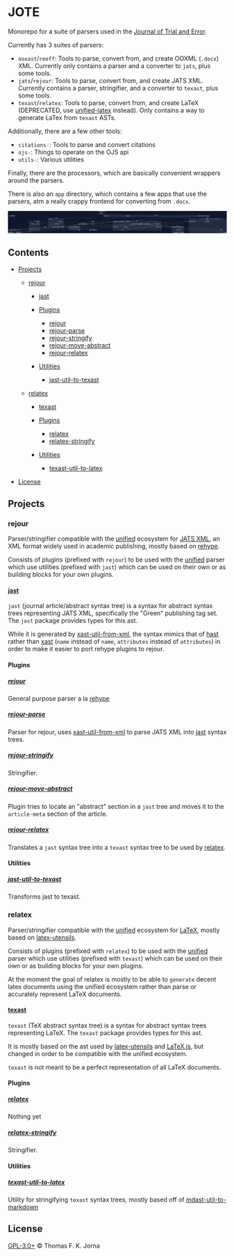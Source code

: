 # JOTE

Monorepo for a suite of parsers used in the [Journal of Trial and Error](https://journal.trialanderror.org).

Currently has 3 suites of parsers:

- `ooxast`/`reoff`: Tools to parse, convert from, and create OOXML (`.docx`) XML. Currently only contains a parser and a converter to `jats`, plus some tools.
- `jats`/`rejour`: Tools to parse, convert from, and create JATS XML. Currently contains a parser, stringifier, and a converter to `texast`, plus some tools.
- `texast`/`relatex`: Tools to parse, convert from, and create LaTeX (DEPRECATED, use [unified-latex](https://github.com/unified-latex) instead). Only contains a way to generate LaTex from `texast` ASTs.

Additionally, there are a few other tools:

- `citations-`: Tools to parse and convert citations
- `ojs-`: Things to operate on the OJS api
- `utils-`: Various utilities

Finally, there are the processors, which are basically convenient wrappers around the parsers.

There is also an `app` directory, which contains a few apps that use the parsers, atm a really crappy frontend for converting from `.docx`.

![Graph of this monorepo](./graph.png 'Graph of this monorepo')

## Contents

- [Projects](#projects)

  - [rejour](#rejour)

    - [jast](#jast)

    - [Plugins](#plugins)

      - [rejour](#rejour-1)
      - [rejour-parse](#rejour-parse)
      - [rejour-stringify](#rejour-stringify)
      - [rejour-move-abstract](#rejour-move-abstract)
      - [rejour-relatex](#rejour-relatex)

    - [Utilities](#utilities)

      - [jast-util-to-texast](#jast-util-to-texast)

  - [relatex](#relatex)

    - [texast](#texast)

    - [Plugins](#plugins-1)

      - [relatex](#relatex-1)
      - [relatex-stringify](#relatex-stringify)

    - [Utilities](#utilities-1)

      - [texast-util-to-latex](#texast-util-to-latex)

- [License](#license)

## Projects

### rejour

Parser/stringifier compatible with the [unified][unified] ecosystem for [JATS XML](), an XML format widely used in academic publishing, mostly based on [rehype].

Consists of plugins (prefixed with `rejour`) to be used with the [unified][unifiedgh] parser which use utilities (prefixed with `jast`) which can be used on their own or as building blocks for your own plugins.

#### [jast][jast]

`jast` (journal article/abstract syntax tree) is a syntax for abstract syntax trees representing JATS XML, specifically the "Green" publishing tag set. The `jast` package provides types for this ast.

While it is generated by [xast-util-from-xml][xast-from-xml], the syntax mimics that of [hast][hast] rather than [xast][xast] (`name` instead of `name`, `attributes` instead of `attributes`) in order to make it easier to port rehype plugins to rejour.

#### Plugins

##### [rejour][rejour]

General purpose parser a la [rehype][rehype]

##### [rejour-parse][rejour-parse]

Parser for rejour, uses [xast-util-from-xml][xast-from-xml] to parse JATS XML into [jast][jast] syntax trees.

##### [rejour-stringify][rejour-stringify]

Stringifier.

##### [rejour-move-abstract][rejour-move-abstract]

Plugin tries to locate an "abstract" section in a `jast` tree and moves it to the `article-meta` section of the article.

##### [rejour-relatex][rejour-relatex]

Translates a `jast` syntax tree into a `texast` syntax tree to be used by [relatex][relatex].

#### Utilities

##### [jast-util-to-texast][jast-util-to-texast]

Transforms jast to texast.

### relatex

Parser/stringifier compatible with the [unified][unified] ecosystem for [LaTeX](), mostly based on [latex-utensils][latex-utensils].

Consists of plugins (prefixed with `relatex`) to be used with the [unified][unifiedgh] parser which use utilities (prefixed with `texast`) which can be used on their own or as building blocks for your own plugins.

At the moment the goal of relatex is mostly to be able to `generate` decent latex documents using the unified ecosystem rather than parse or accurately represent LaTeX documents.

#### [texast][texast]

`texast` (TeX abstract syntax tree) is a syntax for abstract syntax trees representing LaTeX. The `texast` package provides types for this ast.

It is mostly based on the ast used by [latex-utensils][latex-utensils] and [LaTeX.js][latexjs], but changed in order to be compatible with the unified ecosystem.

`texast` is not meant to be a perfect representation of all LaTeX documents.

#### Plugins

##### [relatex][relatex]

Nothing yet

##### [relatex-stringify][relatex-stringify]

Stringifier.

#### Utilities

##### [texast-util-to-latex][texast-util-to-latex]

Utility for stringifying `texast` syntax trees, mostly based off of [mdast-util-to-markdown][mdast-markdown]

## License

[GPL-3.0+](LICENSE) © Thomas F. K. Jorna

[unified]: https://unifiedjs.com
[unifiedgh]: https://github.com/unifiedjs/unified
[xast-from-xml]: https://github.com/syntax-tree/xast-util-from-xml
[rehype]: https://github.com/rehypejs/rehype
[rejour]: https://github.com/journaloftrialanderror/jote/tree/main/libs/rejour
[rejour-parse]: https://github.com/journaloftrialanderror/jote/tree/main/libs/rejour-parse
[rejour-stringify]: https://github.com/journaloftrialanderror/jote/tree/main/libs/rejour-stringify
[rejour-move-abstract]: https://github.com/journaloftrialanderror/jote/tree/main/libs/rejour-move-abstract
[rejour-meta]: https://github.com/journaloftrialanderror/jote/tree/main/libs/rejour-meta
[rejour-relatex]: https://github.com/journaloftrialanderror/jote/tree/main/libs/rejour-relatex
[relatex]: https://github.com/journaloftrialanderror/jote/tree/main/libs/relatex
[relatex-stringify]: https://github.com/journaloftrialanderror/jote/tree/main/libs/relatex-stringify
[jast]: https://github.com/journaloftrialanderror/jote/tree/main/libs/jast
[jast-util-to-texast]: https://github.com/journaloftrialanderror/jote/tree/main/libs/jast-util-to-texast
[jastscript]: https://github.com/journaloftrialanderror/jote/tree/main/libs/jastscript
[texast]: https://github.com/journaloftrialanderror/jote/tree/main/libs/texast
[texast-util-to-latex]: https://github.com/journaloftrialanderror/jote/tree/main/libs/texast-util-to-latex
[hast]: https://github.com/syntax-tree/hast
[xast]: https://github.com/syntax-tree/xast
[mdast]: https://github.com/syntax-tree/mdast
[mdast-markdown]: https://github.com/syntax-tree/mdast-util-to-markdown
[latex-utensils]: https://github.com/tamuratak/latex-utensils
[latexjs]: https://github.com/latexjs/latexjs
